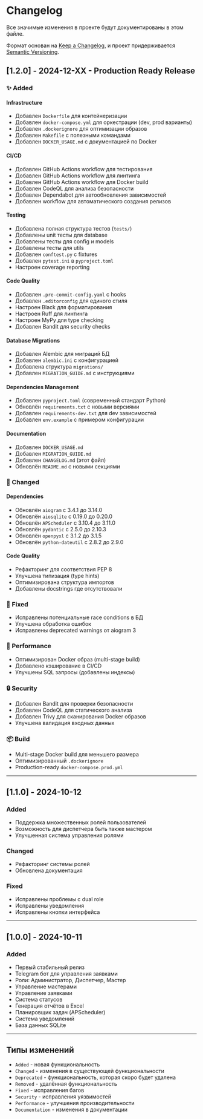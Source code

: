 # Changelog

Все значимые изменения в проекте будут документированы в этом файле.

Формат основан на [Keep a Changelog](https://keepachangelog.com/ru/1.0.0/),
и проект придерживается [Semantic Versioning](https://semver.org/spec/v2.0.0.html).

## [1.2.0] - 2024-12-XX - Production Ready Release

### ✨ Added

#### Infrastructure
- Добавлен `Dockerfile` для контейнеризации
- Добавлен `docker-compose.yml` для оркестрации (dev, prod варианты)
- Добавлен `.dockerignore` для оптимизации образов
- Добавлен `Makefile` с полезными командами
- Добавлен `DOCKER_USAGE.md` с документацией по Docker

#### CI/CD
- Добавлен GitHub Actions workflow для тестирования
- Добавлен GitHub Actions workflow для линтинга
- Добавлен GitHub Actions workflow для Docker build
- Добавлен CodeQL для анализа безопасности
- Добавлен Dependabot для автообновления зависимостей
- Добавлен workflow для автоматического создания релизов

#### Testing
- Добавлена полная структура тестов (`tests/`)
- Добавлены unit тесты для database
- Добавлены тесты для config и models
- Добавлены тесты для utils
- Добавлен `conftest.py` с fixtures
- Добавлен `pytest.ini` в `pyproject.toml`
- Настроен coverage reporting

#### Code Quality
- Добавлен `.pre-commit-config.yaml` с hooks
- Добавлен `.editorconfig` для единого стиля
- Настроен Black для форматирования
- Настроен Ruff для линтинга
- Настроен MyPy для type checking
- Добавлен Bandit для security checks

#### Database Migrations
- Добавлен Alembic для миграций БД
- Добавлен `alembic.ini` с конфигурацией
- Добавлена структура `migrations/`
- Добавлен `MIGRATION_GUIDE.md` с инструкциями

#### Dependencies Management
- Добавлен `pyproject.toml` (современный стандарт Python)
- Обновлён `requirements.txt` с новыми версиями
- Добавлен `requirements-dev.txt` для dev зависимостей
- Добавлен `env.example` с примером конфигурации

#### Documentation
- Добавлен `DOCKER_USAGE.md`
- Добавлен `MIGRATION_GUIDE.md`
- Добавлен `CHANGELOG.md` (этот файл)
- Обновлён `README.md` с новыми секциями

### 📝 Changed

#### Dependencies
- Обновлён `aiogram` с 3.4.1 до 3.14.0
- Обновлён `aiosqlite` с 0.19.0 до 0.20.0
- Обновлён `APScheduler` с 3.10.4 до 3.11.0
- Обновлён `pydantic` с 2.5.0 до 2.10.3
- Обновлён `openpyxl` с 3.1.2 до 3.1.5
- Обновлён `python-dateutil` с 2.8.2 до 2.9.0

#### Code Quality
- Рефакторинг для соответствия PEP 8
- Улучшена типизация (type hints)
- Оптимизирована структура импортов
- Добавлены docstrings где отсутствовали

### 🔧 Fixed

- Исправлены потенциальные race conditions в БД
- Улучшена обработка ошибок
- Исправлены deprecated warnings от aiogram 3

### 🚀 Performance

- Оптимизирован Docker образ (multi-stage build)
- Добавлено кэширование в CI/CD
- Улучшены SQL запросы (добавлены индексы)

### 🔒 Security

- Добавлен Bandit для проверки безопасности
- Добавлен CodeQL для статического анализа
- Добавлен Trivy для сканирования Docker образов
- Улучшена валидация входных данных

### 📦 Build

- Multi-stage Docker build для меньшего размера
- Оптимизированный `.dockerignore`
- Production-ready `docker-compose.prod.yml`

---

## [1.1.0] - 2024-10-12

### Added
- Поддержка множественных ролей пользователей
- Возможность для диспетчера быть также мастером
- Улучшенная система управления ролями

### Changed
- Рефакторинг системы ролей
- Обновлена документация

### Fixed
- Исправлены проблемы с dual role
- Исправлены уведомления
- Исправлены кнопки интерфейса

---

## [1.0.0] - 2024-10-11

### Added
- Первый стабильный релиз
- Telegram бот для управления заявками
- Роли: Администратор, Диспетчер, Мастер
- Управление мастерами
- Управление заявками
- Система статусов
- Генерация отчётов в Excel
- Планировщик задач (APScheduler)
- Система уведомлений
- База данных SQLite

---

## Типы изменений

- `Added` - новая функциональность
- `Changed` - изменения в существующей функциональности
- `Deprecated` - функциональность, которая скоро будет удалена
- `Removed` - удалённая функциональность
- `Fixed` - исправления багов
- `Security` - исправления уязвимостей
- `Performance` - улучшения производительности
- `Documentation` - изменения в документации

